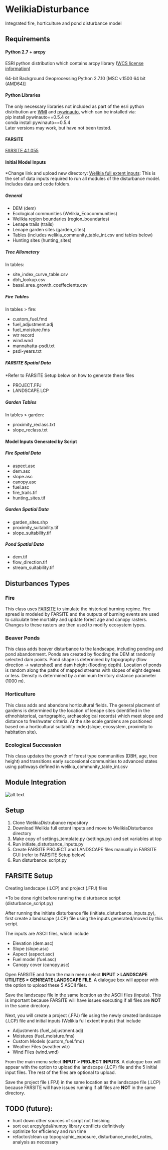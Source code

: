 # WelikiaDisturbance
Integrated fire, horticulture and pond disturbance model

## Requirements ##
 
#### Python 2.7 + arcpy
ESRI python distribution which contains arcpy library ([WCS license information](https://docs.google.com/document/d/1Mene0tUbbVP063KYKkhCV-sOWz3elkcMEq0bak3vxtE/edit#))

64-bit Background Geoprocessing Python 2.7.10 [MSC v.1500 64 bit (AMD64)]

#### Python Libraries

The only necessary libraries not included as part of the esri python distribution are [WMI](http://timgolden.me.uk/python/wmi/index.html) and [pywinauto](http://pywinauto.github.io/), which can be installed via:  
pip install pywinauto==0.5.4 or  
conda install pywinauto==0.5.4  
Later versions may work, but have not been tested.

#### FARSITE
[FARSITE 4.1.055](http://www.firelab.org/document/farsite-software)

#### Initial Model Inputs
*Change link and upload new directory: [Welikia full extent inputs](https://drive.google.com/open?id=0ByGEknMOH_xMQWhMR04wUEZ2bjQ):
This is the set of data inputs required to run all modules of the disturbance model. Includes data and code folders.

##### General

  - DEM (dem)
  - Ecological communities (Welikia_Ecocommunities)
  - Welikia region boundaries (region_boundaries)
  - Lenape trails (trails)
  - Lenape garden sites (garden_sites)
  - Tables (includes welikia_community_table_int.csv and tables below)
  - Hunting sites (hunting_sites)

##### Tree Allometery 
In tables:
  - site_index_curve_table.csv 
  - dbh_lookup.csv 
  - basal_area_growth_coeffecients.csv

##### Fire Tables
In tables > fire:
  - custom_fuel.fmd 
  - fuel_adjustment.adj 
  - fuel_moisture.fms 
  - wtr record 
  - wind.wnd 
  - mannahatta-psdi.txt 
  - psdi-years.txt 
  
##### FARSITE Spatial Data
*Refer to FARSITE Setup below on how to generate these files
  - PROJECT.FPJ 
  - LANDSCAPE.LCP 
  
##### Garden Tables
In tables > garden:
  - proximity_reclass.txt 
  - slope_reclass.txt

#### Model Inputs Generated by Script

##### Fire Spatial Data
  - aspect.asc 
  - dem.asc 
  - slope.asc 
  - canopy.asc
  - fuel.asc 
  - fire_trails.tif
  - hunting_sites.tif 
  
##### Garden Spatial Data
  - garden_sites.shp 
  - proximity_suitability.tif 
  - slope_suitability.tif
  
##### Pond Spatial Data
  - dem.tif
  - flow_direction.tif
  - stream_suitability.tif
  

## Disturbances Types

### Fire
This class uses [FARSITE](https://www.firelab.org/project/farsite) to simulate the historical burning regime. Fire spread is modeled by FARSITE and the outputs of burning events are used to calculate tree mortality and update forest age and canopy rasters. Changes to these rasters are then used to modify ecosystem types.

### Beaver Ponds
This class adds beaver disturbance to the landscape, including ponding and pond abandonment. Ponds are created by flooding the DEM at randomly selected dam points. Pond shape is determined by topography (flow direction -> watershed) and dam height (flooding depth). Location of ponds is random along the paths of mapped streams with slopes of eight degrees or less. Density is determined by a minimum territory distance parameter (1000 m).
 
### Horticulture
This class adds and abandons horticultural fields. The general placment of gardens is determined by the location of lenape sites (identified in the ethnohistorical, cartographic, archaeological records) which meet slope and distance to freshwater criteria. At the site scale gardens are positioned based on a horticultural suitability index(slope, ecosystem, proximity to habitation site).

### Ecological Succession
This class updates the growth of forest type communities (DBH, age, tree height) and transitions early succesional communities to advanced states using pathways defined in welikia_community_table_int.csv

## Module Integration 
![alt text](https://github.com/WildlifeConservationSocietyCI/WelikiaDisturbance/blob/master/disturbance_model_notes/figures/succession_disturbance_diagram.png "Logo Title Text 1")

## Setup
 1. Clone WelikiaDistrubance repository 
 2. Download Welikia full extent inputs and move to WelikiaDisturbance directory
 3. Make copy of settings_template.py (settings.py) and set variables at top
 4. Run initiate_disturbance_inputs.py
 5. Create FARSITE PROJECT and LANDSCAPE files manually in FARSITE GUI (refer to FARSITE Setup below)
 6. Run disturbance_script.py
 
## FARSITE Setup
Creating landscape (.LCP) and project (.FPJ) files

*To be done right before running the disturbance script (disturbance_script.py)

After running the initiate disturbance file (initiate_disturbance_inputs.py), 
first create a landscape (.LCP) file using the inputs generated/moved by this script. 

The inputs are ASCII files, which include
- Elevation (dem.asc)
- Slope (slope.asc)
- Aspect (aspect.asc)
- Fuel model (fuel.asc)
- Canopy cover (canopy.asc)

Open FARSITE and from the main menu select **INPUT > LANDSCAPE UTILITES > GENREATE LANDSCAPE FILE**. 
A dialogue box will appear with the option to upload these 5 ASCII files. 

Save the landscape file in the same location as the ASCII files (inputs). 
This is important because FARSITE will have issues executing if all files are **NOT** in the same directory. 

Next, you will create a project (.FPJ) file using the newly created landscape (.LCP) file 
and initial inputs (Welikia full extent inputs) that include
- Adjustments (fuel_adjustment.adj)
- Moistures (fuel_moisture.fms)
- Custom Models (custom_fuel.fmd)
- Weather Files (weather.wtr)
- Wind Files (wind.wnd)

From the main menu select **INPUT > PROJECT INPUTS**. 
A dialogue box will appear with the option to upload the landscape (.LCP) file and the 5 initial input files.
The rest of the files are optional to upload. 

Save the project file (.FPJ) in the same location as the landscape file (.LCP) 
because FARSITE will have issues running if all files are **NOT** in the same directory. 
 
## TODO (future):
- hunt down other sources of script not finishing
- sort out arcpy/gdal/numpy library conflicts definitively
- optimize for efficiency and run time
- refactor/clean up topographic_exposure, disturbance_model_notes, analysis as necessary
